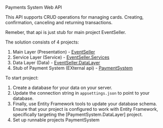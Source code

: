 Payments System Web API

This API supports CRUD operations for managing cards. Creating, confirmation, canceling and returning transactions.

Remeber, that api is just stub for main project EventSeller.

The solution consists of 4 projects:

1. Main Layer (Presentation) - [EventSeller](https://github.com/StopSandal/EventSeller)
2. Service Layer (Service) - [EventSeller.Services](https://github.com/StopSandal/EventSeller.Services)
3. Data Layer (Data) - [EventSeller.DataLayer](https://github.com/StopSandal/EventSeller.DataLayer)
4. Stub of Payment System (EXternal api) - [PaymentSystem](https://github.com/StopSandal/PaymentSystem)

To start project:

1. Create a database for your data on your server.
2. Update the connection string in `appsettings.json` to point to your database.
3. Finally, use Entity Framework tools to update your database schema.  Ensure that your project is configured to work with Entity Framework, specifically targeting the [PaymentSystem.DataLayer] project.
4. Set up runnable projects PaymentSystem 
